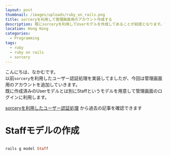 ```yaml
---
layout: post
thumbnail: /images/uploads/ruby_on_rails.png
title: sorceryを利用して管理画面用のアカウント作成する
description: 既にsorceryを利用してUserモデルを作成してあることが前提となります。今回は新たにStaffモデルを追加して管理画面用のアカウントとします
location: Hong Kong
categories:
  - Programming
tags:
  - ruby
  - ruby on rails
  - sorcery
---
```

こんにちは、なかむです。  
以前`sorcery`を利用したユーザー認証処理を実装してましたが、今回は管理画面用のアカウントを追加していきます。  
既に作成済みのUserモデルとは別にStaffというモデルを用意して管理画面のログインに利用します。

[sorceryを利用したユーザー認証処理](/programming/2018/03/05/今更改めて-ruby-on-railsの開発を行う-part9.html) から過去の記事を確認できます

# Staffモデルの作成
```ruby

rails g model Staff

```

